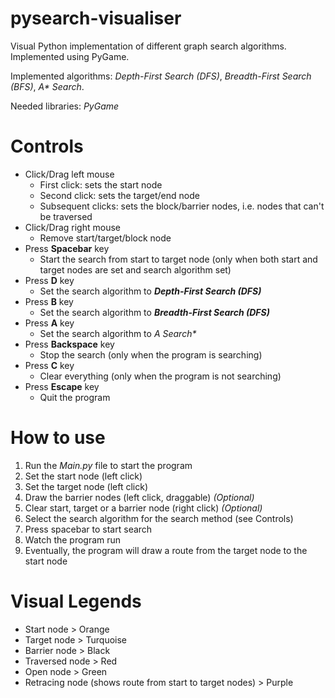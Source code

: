# pysearch-visualiser
Visual Python implementation of different graph search algorithms. Implemented using PyGame.

Implemented algorithms: *Depth-First Search (DFS)*, *Breadth-First Search (BFS)*, *A\* Search*.

Needed libraries: *PyGame*

# Controls
* Click/Drag left mouse
    * First click: sets the start node
    * Second click: sets the target/end node
    * Subsequent clicks: sets the block/barrier nodes, i.e. nodes that can't be traversed
* Click/Drag right mouse
    * Remove start/target/block node
* Press **Spacebar** key
    * Start the search from start to target node (only when both start and target nodes are set and search algorithm set)
* Press **D** key
    * Set the search algorithm to _**Depth-First Search (DFS)**_
* Press **B** key
    * Set the search algorithm to _**Breadth-First Search (DFS)**_
* Press **A** key
    * Set the search algorithm to _**A* Search**_
* Press **Backspace** key
    * Stop the search (only when the program is searching)
* Press **C** key
    * Clear everything (only when the program is not searching)
* Press **Escape** key
    * Quit the program
 
# How to use
1. Run the _*Main.py*_ file to start the program
2. Set the start node (left click)
3. Set the target node (left click)
4. Draw the barrier nodes (left click, draggable) *(Optional)*
5. Clear start, target or a barrier node (right click) *(Optional)*
6. Select the search algorithm for the search method (see Controls)
7. Press spacebar to start search
8. Watch the program run
9. Eventually, the program will draw a route from the target node to the start node


# Visual Legends
* Start node > Orange
* Target node > Turquoise
* Barrier node > Black
* Traversed node > Red
* Open node > Green
* Retracing node (shows route from start to target nodes) > Purple
